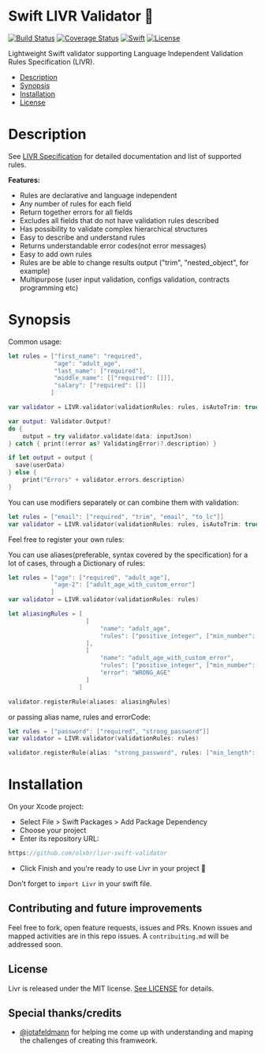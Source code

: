 Swift LIVR Validator 📏
======================================
[![Build Status](https://travis-ci.org/marinofelipe/swift-validator-livr.svg?branch=master)](https://travis-ci.org/marinofelipe/swift-validator-livr)
[![Coverage Status](https://coveralls.io/repos/github/marinofelipe/swift-validator-livr/badge.svg?branch=master)](https://coveralls.io/github/marinofelipe/swift-validator-livr?branch=master)
<a href="https://swift.org"><img src="https://img.shields.io/badge/Swift-4.1-orange.svg?style=flat" alt="Swift" /></a>
[![License](https://img.shields.io/cocoapods/l/Livr.svg)](https://raw.githubusercontent.com/marinofelipe/swift-validator-livr/master/LICENSE)

Lightweight Swift validator supporting Language Independent Validation Rules Specification (LIVR).

- [Description](#description)
- [Synopsis](#synopsis)
- [Installation](#installation)
- [License](#license)

# Description
See [LIVR Specification](http://livr-spec.org) for detailed documentation and list of supported rules.

__Features:__

 * Rules are declarative and language independent
 * Any number of rules for each field
 * Return together errors for all fields
 * Excludes all fields that do not have validation rules described
 * Has possibility to validate complex hierarchical structures
 * Easy to describe and understand rules
 * Returns understandable error codes(not error messages)
 * Easy to add own rules
 * Rules are be able to change results output ("trim", "nested\_object", for example)
 * Multipurpose (user input validation, configs validation, contracts programming etc)

# Synopsis
Common usage:

```Swift
let rules = ["first_name": "required",
             "age": "adult_age",
             "last_name": ["required"],
             "middle_name": [["required": []]],
             "salary": ["required": []]
            ]

var validator = LIVR.validator(validationRules: rules, isAutoTrim: true)

var output: Validator.Output?
do {
    output = try validator.validate(data: inputJson)
} catch { print((error as? ValidatingError)?.description) }

if let output = output {
  save(userData)
} else {
    print("Errors" + validator.errors.description)
}
```

You can use modifiers separately or can combine them with validation:

```Swift
let rules = ["email": ["required", "trim", "email", "to_lc"]]
var validator = LIVR.validator(validationRules: rules, isAutoTrim: true)
```

Feel free to register your own rules:

You can use aliases(preferable, syntax covered by the specification) for a lot of cases, through a Dictionary of rules:

```Swift
let rules = ["age": ["required", "adult_age"],
             "age-2": ["adult_age_with_custom_error"]
            ]
var validator = LIVR.validator(validationRules: rules)

let aliasingRules = [
                      [
                          "name": "adult_age",
                          "rules": ["positive_integer", ["min_number": 18]]
                      ],
                      [
                          "name": "adult_age_with_custom_error",
                          "rules": ["positive_integer", ["min_number": 18]],
                          "error": "WRONG_AGE"
                      ]
                    ]

validator.registerRule(aliases: aliasingRules)
```

or passing alias name, rules and errorCode:

```Swift
let rules = ["password": ["required", "strong_password"]]
var validator = LIVR.validator(validationRules: rules)

validator.registerRule(alias: "strong_password", rules: ["min_length": 6], errorCode: "WEAK_PASSWORD")
```

# Installation

On your Xcode project:
- Select File > Swift Packages > Add Package Dependency
- Choose your project
- Enter its repository URL:
```swift
https://github.com/olxbr/livr-swift-validator 
```
- Click Finish and you're ready to use Livr in your project 🏁 

Don't forget to `import Livr` in your swift file.

## Contributing and future improvements
Feel free to fork, open feature requests, issues and PRs. Known issues and mapped activities are in this repo issues.
A `contribuiting.md` will be addressed soon.

## License
Livr is released under the MIT license. [See LICENSE](https://github.com/marinofelipe/swift-validator-livr/blob/master/LICENSE) for details.

## Special thanks/credits
- [@jotafeldmann](https://github.com/jotafeldmann) for helping me come up with understanding and maping the challenges of creating this framweork.
